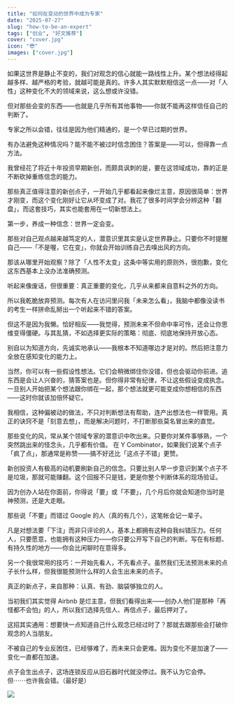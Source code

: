 ```yaml
---
title: "如何在变动的世界中成为专家"
date: "2025-07-27"
slug: "how-to-be-an-expert"
tags: ["创业", "好文推荐"]
cover: "cover.jpg"
icon: "😎"
images: ["cover.jpg"]
---
```

如果这世界是静止不变的，我们对观念的信心就能一路线性上升。某个想法经得起越多样、越严格的考验，就越可能是真的。许多人其实默默相信这一点——对「人性」这种变化不大的领域来说，这么想或许没错。



但对那些会变的东西——也就是几乎所有其他事物——你就不能再这样信任自己的判断了。



专家之所以会错，往往是因为他们精通的，是一个早已过期的世界。



有办法避免这种情况吗？能不能不被过时信念困住？答案是——可以，但得靠一点方法。



我曾经花了将近十年投资早期新创，而颇具讽刺的是，要在这领域成功，靠的正是不断砍掉重练信念的能力。



那些真正值得注意的新创点子，一开始几乎都看起来像烂主意，原因很简单：世界才刚变，而这个变化刚好让它从坏变成了对。我花了很多时间学会分辨这种「翻盘」，而这套技巧，其实也能套用在一切新想法上。



第一步，养成一种信念：世界一定会变。



那些对自己观点越来越笃定的人，潜意识里其实是认定世界静止。只要你不时提醒自己——「不是喔，它在变」，你就会开始训练自己去嗅出风的方向。



那该从哪里开始观察？除了「人性不太变」这条中等实用的原则外，很抱歉，变化这东西基本上没办法准确预测。



听起来像废话，但很重要：真正重要的变化，几乎从来都来自意料之外的方向。



所以我乾脆放弃预测。每次有人在访问里问我「未来怎么看」，我脑中都像没读书的考生一样拼命乱掰出一个听起来不错的答案。



但这不是因为我懒。恰好相反——我觉得，预测未来不但命中率可怜，还会让你思维变得僵硬。与其乱猜，不如选择更实际的策略：彻底、彻底地保持开放心态。



别自以为知道方向，先诚实地承认——我根本不知道哪边才是对的。然后把注意力全放在感知变化的能力上。



当然，你可以有一些假设性想法。它们会稍微绑住你没错，但也会驱动你前进。追东西是会让人兴奋的，猜答案也是。但你得非常有纪律，不让这些假设变成执念。
一旦别人开始把某个想法跟你绑在一起，那个想法就更可能变成你想相信的东西——这时你就该加倍怀疑它。



我相信，这种偏被动的做法，不只对判断想法有帮助，连产出想法也一样管用。真正的诀窍不是「刻意去想」，而是解决问题时，不打断那些莫名冒出来的直觉。



那些变化的风，常从某个领域专家的潜意识中吹出来。只要你对某件事够熟，一个突然跳出来的怪念头，几乎都有价值。
在 Y Combinator，如果我们说某个点子「疯了点」，那通常是称赞——搞不好还比「这点子不错」更赞。



新创投资人有极高的动机要刷新自己的信念。只要比别人早一步意识到某个点子不是垃圾，那就可能赚翻。这个回报不只是钱，更是你整个判断体系的现场验证。



因为创办人站在你面前，你得说「要」或「不要」，几个月后你就会知道你当时是神预测，还是大走眼。



那些说「不要」而错过 Google 的人（真的有几个），这笔帐会记一辈子。



凡是对想法要「下注」而非只评论的人，基本上都拥有这种自我纠错压力。任何人，只要愿意，也能拥有这种压力——你只要公开写下自己的判断。写在有标题、有持久性的地方——你会比闲聊时在意得多。



另一个我很常用的技巧：一开始先看人，不先看点子。虽然我们无法预测未来的点子长什么样，但我很能预测什么样的人会生出未来的点子。



真正的新点子，来自那种：认真、有劲、脑袋够独立的人。



当初我们其实觉得 Airbnb 是烂主意，但我们看得出来——创办人他们是那种「再怪都不会怕」的人，所以我们选择先信人、再信点子，最后押对了。



这招其实通用：想要快一点知道自己什么观念已经过时了？那就去跟那些会打破你观念的人当朋友。



不被自己的专业反困住，已经够难了，而未来只会更难。因为变化不是加速了——变化一直都在加速。



点子会生出点子，这场连锁反应从旧石器时代就没停过。我不认为它会停。
但⋯⋯也许我会错。（最好是）




![](https://prod-files-secure.s3.us-west-2.amazonaws.com/112d0858-5090-4d34-a606-b75eb8d65fd2/46476355-9cf3-4e99-9b7a-3531bc426380/1000202064.png?X-Amz-Algorithm=AWS4-HMAC-SHA256&X-Amz-Content-Sha256=UNSIGNED-PAYLOAD&X-Amz-Credential=ASIAZI2LB466245CXSZJ%2F20250922%2Fus-west-2%2Fs3%2Faws4_request&X-Amz-Date=20250922T181836Z&X-Amz-Expires=3600&X-Amz-Security-Token=IQoJb3JpZ2luX2VjEKr%2F%2F%2F%2F%2F%2F%2F%2F%2F%2FwEaCXVzLXdlc3QtMiJHMEUCIEWJVUj%2BLl0vyVON8yiOjLdqw%2BIwXbmMrnbfRH%2FNGbU9AiEA%2F3WpNPPpsLdqbFan456TeasCClwEjXav4MMaiAOVuqAq%2FwMIMxAAGgw2Mzc0MjMxODM4MDUiDKyx%2BwRfz5q6Nnbq8SrcA2Dm%2BrJQnq79rVyish%2BK%2Ba625VAOvgQQi3wCeMv4tU6ZVeaDinLLioQn94c4amIXKSyKziH2YmPBoxTLrK1RK5wswmvdfdoj7nBFgoXWeVYYPUwcmoB82aauj9sZ8UVrua96wZPSa16o%2F4des2G%2BCCEa0nA%2B3DyheunQLK7RXFkvK0QNTmogzs%2BRC264%2B%2FKqeJdk%2Bz3K2hYhFqXCfWZAwvA4vP9TFEBKxrnPmpT7Xco%2BKyLDIdvKYFZlF9x%2BKLkCRKE3uZHr0JqYcY7RQHOI3XON4tZe8zchlz8dVxx%2BItNPLt%2Bz4WFellCu3bKj0noVWfXrE4StQPensNzdkOLIfK6btw6DFBXXL%2BIZ6TgLf6x4uqXj2lRnxyfQNnGQkcXYrhE0nnk7v%2FedmiU%2FUwTAsX5z7c43gpY%2F1l17RPajJ%2FohUlvAtCtolfYd4d9TFef6O%2FpQI6hUwtChF9gc641Ifxh8z9KFVezsz0NSB6Yhw3ZshVmQvHYF3KJSRL8s5xesdOvS7dqhP6uozgzTbZ7TciQ2I5dwwJBRvdF9Vt2mFmACsUY1PypOJa7oOtY1s6PeNy4YIRTlFyGr6x08LHxkOow1CKQvgZWOXZY5n0AESk%2F2jxdCXmhinCpr%2F9XWMM%2BgxsYGOqUBryrtadyNHa3VMrXJLsEyGdX7o19XAQYAaXIw1OiGb5q5L0hRzEhXcXKUgg%2Fg6KKtp1T9czFySIIn0X5s9y%2B9WLraE4dYZNDHbWp%2BoBisG%2BCVvCh9fTKcvcfEHjrSxETwyejCfmtisz5yLy6pnwSZD7AXylcPsEI5%2Bt7Irrlmf3FIc5OEjNqP3i2LzX6O2ewXkNI5EwxHb5wLI6%2Fy7OqUSJpuL3Ph&X-Amz-Signature=3b46c64b2ea05040548a3aa28643045b76d9282c800327a367f4123647eced92&X-Amz-SignedHeaders=host&x-amz-checksum-mode=ENABLED&x-id=GetObject)

